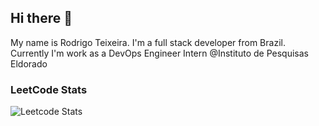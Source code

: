 ## Hi there 👋

My name is Rodrigo Teixeira. I'm a full stack developer from Brazil.
Currently I'm work as a DevOps Engineer Intern @Instituto de Pesquisas Eldorado

### LeetCode Stats

![Leetcode Stats](https://leetcard.jacoblin.cool/rodrigoteix)
